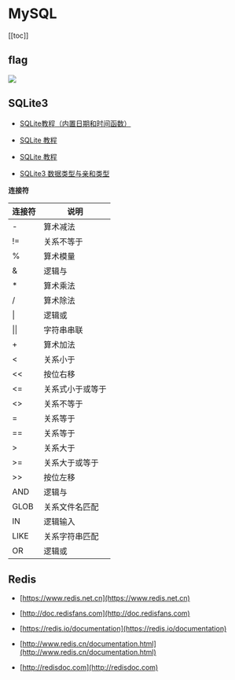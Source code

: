 # MySQL


[[toc]]




## flag

![](/images/sql执行顺序.png)




## SQLite3


* [SQLite教程（内置日期和时间函数）](https://blog.csdn.net/hexingen/article/details/71577318)

* [SQLite 教程](https://www.twle.cn/l/yufei/sqlite/sqlite-basic-index.html)

* [SQLite 教程](https://www.runoob.com/sqlite/sqlite-tutorial.html)

* [SQLite3 数据类型与亲和类型](https://blog.csdn.net/feiyihexin/article/details/99728504)



**连接符**

| 连接符  | 说明       |
|------|----------|
| \-    | 算术减法     |
| \!=  | 关系不等于    |
| %    | 算术模量     |
| &    | 逻辑与      |
| \*   | 算术乘法     |
| /    | 算术除法     |
| \|   | 逻辑或      |
| \|\| | 字符串串联    |
| \+   | 算术加法     |
| <    | 关系小于     |
| <<   | 按位右移     |
| <=   | 关系式小于或等于 |
| <>   | 关系不等于    |
| =    | 关系等于     |
| ==   | 关系等于     |
| >    | 关系大于     |
| >=   | 关系大于或等于  |
| >>   | 按位左移     |
| AND  | 逻辑与      |
| GLOB | 关系文件名匹配  |
| IN   | 逻辑输入     |
| LIKE | 关系字符串匹配  |
| OR   | 逻辑或      |


## Redis

* [https://www.redis.net.cn](https://www.redis.net.cn)

* [http://doc.redisfans.com](http://doc.redisfans.com)

* [https://redis.io/documentation](https://redis.io/documentation)

* [http://www.redis.cn/documentation.html](http://www.redis.cn/documentation.html)

* [http://redisdoc.com](http://redisdoc.com)



